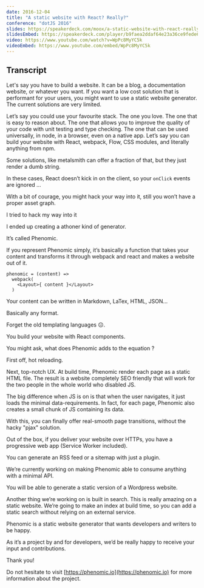 ```yaml
---
date: 2016-12-04
title: "A static website with React? Really?"
conference: "dotJS 2016"
slides: https://speakerdeck.com/moox/a-static-website-with-react-really-at-dotjs-2016
slidesEmbed: https://speakerdeck.com/player/b9faea2ddaf64e23a36ce9fede6732cd
video: https://www.youtube.com/watch?v=WpPc8MyYC5k
videoEmbed: https://www.youtube.com/embed/WpPc8MyYC5k
---
```


## Transcript

Let's say you have to build a website. It can be a blog, a documentation
website, or whatever you want. If you want a low cost solution that is
performant for your users, you might want to use a static website generator. The
current solutions are very limited.

Let’s say you could use your favourite stack. The one you love. The one that is
easy to reason about. The one that allows you to improve the quality of your
code with unit testing and type checking. The one that can be used universally,
in node, in a browser, even on a native app. Let’s say you can build your
website with React, webpack, Flow, CSS modules, and literally anything from npm.

Some solutions, like metalsmith can offer a fraction of that, but they just
render a dumb string.

In these cases, React doesn’t kick in on the client, so your `onClick` events
are ignored …

With a bit of courage, you might hack your way into it, still you won’t have a
proper asset graph.

I tried to hack my way into it

I ended up creating a athoner kind of generator.

It’s called Phenomic.

If you represent Phenomic simply, it’s basically a function that takes your
content and transforms it through webpack and react and makes a website out of
it.

```
phenomic = (content) =>
  webpack(
    <Layout>{ content }</Layout>
  )
```

Your content can be written in Markdown, LaTex, HTML, JSON…

Basically any format.

Forget the old templating languages 😐.

You build your website with React components.

You might ask, what does Phenomic adds to the equation ?

First off, hot reloading.

Next, top-notch UX. At build time, Phenomic render each page as a static HTML
file. The result is a website completely SEO friendly that will work for the two
people in the whole world who disabled JS.

The big difference when JS is on is that when the user navigates, it just loads
the minimal data-requirements. In fact, for each page, Phenomic also creates a
small chunk of JS containing its data.

With this, you can finally offer real-smooth page transitions, without the hacky
"pjax" solution.

Out of the box, if you deliver your website over HTTPs, you have a progressive
web app (Service Worker included).

You can generate an RSS feed or a sitemap with just a plugin.

We’re currently working on making Phenomic able to consume anything with a
minimal API.

You will be able to generate a static version of a Wordpress website.

Another thing we’re working on is built in search. This is really amazing on a
static website. We’re going to make an index at build time, so you can add a
static search without relying on an external service.

Phenomic is a static website generator that wants developers and writers to be
happy.

As it’s a project by and for developers, we’d be really happy to receive your
input and contributions.

Thank you!

Do not hesitate to visit [https://phenomic.io](https://phenomic.io) for more
information about the project.

